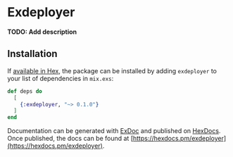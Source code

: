 # Exdeployer

**TODO: Add description**

## Installation

If [available in Hex](https://hex.pm/docs/publish), the package can be installed
by adding `exdeployer` to your list of dependencies in `mix.exs`:

```elixir
def deps do
  [
    {:exdeployer, "~> 0.1.0"}
  ]
end
```

Documentation can be generated with [ExDoc](https://github.com/elixir-lang/ex_doc)
and published on [HexDocs](https://hexdocs.pm). Once published, the docs can
be found at [https://hexdocs.pm/exdeployer](https://hexdocs.pm/exdeployer).

